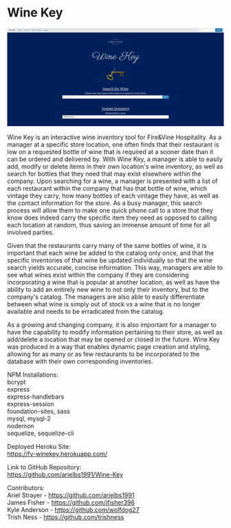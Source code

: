 # Wine Key
![alt text](/public/assets/img/winekeydesktop.jpg)

Wine Key is an interactive wine inventory tool for Fire&Vine Hospitality. As a manager at a specific store location, one often finds that their restaurant is low on a requested bottle of wine that is required at a sooner date than it can be ordered and delivered by. With Wine Key, a manager is able to easily add, modify or delete items in their own location's wine inventory, as well as search for bottles that they need that may exist elsewhere within the company. Upon searching for a wine, a manager is presented with a list of each restaurant within the company that has that bottle of wine, which vintage they carry, how many bottles of each vintage they have, as well as the contact information for the store. As a busy manager, this search process will allow them to make one quick phone call to a store that they know does indeed carry the specific item they need as opposed to calling each location at random, thus saving an immense amount of time for all involved parties.

Given that the restaurants carry many of the same bottles of wine, it is important that each wine be added to the catalog only once, and that the specific inventories of that wine be updated individually so that the wine search yields accurate, concise information. This way, managers are able to see what wines exist within the company if they are considering incorporating a wine that is popular at another location, as well as have the ability to add an entirely new wine to not only their inventory, but to the company's catalog. The managers are also able to easily differentiate between what wine is simply out of stock vs a wine that is no longer available and needs to be erradicated from the catalog.

As a growing and changing company, it is also important for a manager to have the capability to modify information pertaining to their store, as well as add/delete a location that may be opened or closed in the future. Wine Key was produced in a way that enables dynamic page creation and styling, allowing for as many or as few restaurants to be incorporated to the database with their own corresponding inventories.

NPM Installations:<br>
bcrypt <br>
express <br>
express-handlebars <br>
express-session <br>
foundation-sites, sass <br>
mysql, mysql-2 <br>
nodemon <br>
sequelize, sequelize-cli

Deployed Heroku Site:<br>
https://fv-winekey.herokuapp.com/

Link to GitHub Repository:<br>
https://github.com/arielbs1991/Wine-Key


Contributors:<br>
Ariel Strayer - https://github.com/arielbs1991 <br>
James Fisher - https://github.com/jfisher396 <br>
Kyle Anderson - https://github.com/wolfdog27 <br>
Trish Ness - https://github.com/trishness